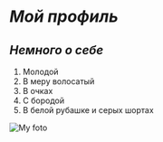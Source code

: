 # *Мой профиль*

## _Немного о себе_
1. Молодой
2. В меру волосатый
3. В очках
4. С бородой
5. В белой рубашке и серых шортах

![My foto](photo\645A2897.jpg)